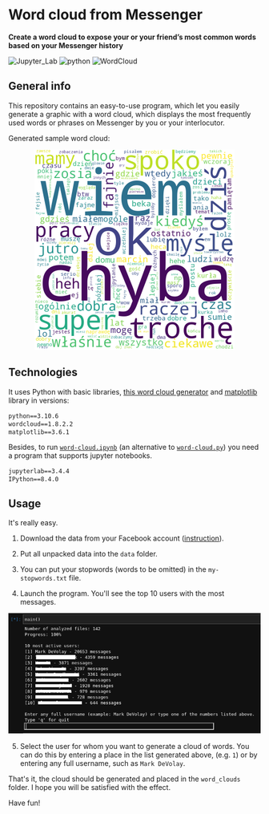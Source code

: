 #  Word cloud from Messenger
**Create a word cloud to expose your or your friend’s most common words based on your Messenger history**

![Jupyter_Lab](https://img.shields.io/badge/-Jupyter%20Lab-blue)
![python](https://img.shields.io/badge/-Python-blueviolet) 
![WordCloud](https://img.shields.io/badge/-WordCloud-blue)


## General info

This repository contains an easy-to-use program, which let you easily generate a graphic with a word cloud, which displays the most frequently used words or phrases on Messenger by you or your interlocutor.

Generated sample word cloud:

<p align="center">
<img alt='wordcloud_sample' src="images/word-cloud-sample.png" height="400" width="400">
</p>

## Technologies
It uses Python with basic libraries, [this word cloud generator](https://amueller.github.io/word_cloud/index.html) and [matplotlib](https://matplotlib.org/stable/index.html) library in versions:
```
python==3.10.6
wordcloud==1.8.2.2
matplotlib==3.6.1
```
Besides, to run [`word-cloud.ipynb`](https://github.com/mowczarz/word-cloud-from-meesenger/blob/main/word-cloud.ipynb) (an alternative to [`word-cloud.py`](https://github.com/mowczarz/word-cloud-from-meesenger/blob/main/word-cloud.py)) you need a program that supports jupyter notebooks.
```
jupyterlab==3.4.4
IPython==8.4.0
```
## Usage
It's really easy.

1. Download the data from your Facebook account ([instruction](https://github.com/mowczarz/word-cloud-from-meesenger/blob/main/data-download-instructions.md)). 

2. Put all unpacked data into the `data` folder.

3. You can put your stopwords (words to be omitted) in the `my-stopwords.txt` file.

4. Launch the program. You'll see the top 10 users with the most messages.

<p align="center">
<img alt='console' src="images/terminal.png">
</p>

5. Select the user for whom you want to generate a cloud of words. You can do this by entering a place in the list generated above, (e.g. `1`) or by entering any full username, such as `Mark DeVolay`.


That's it, the cloud should be generated and placed in the `word_clouds` folder. I hope you will be satisfied with the effect.

Have fun!
